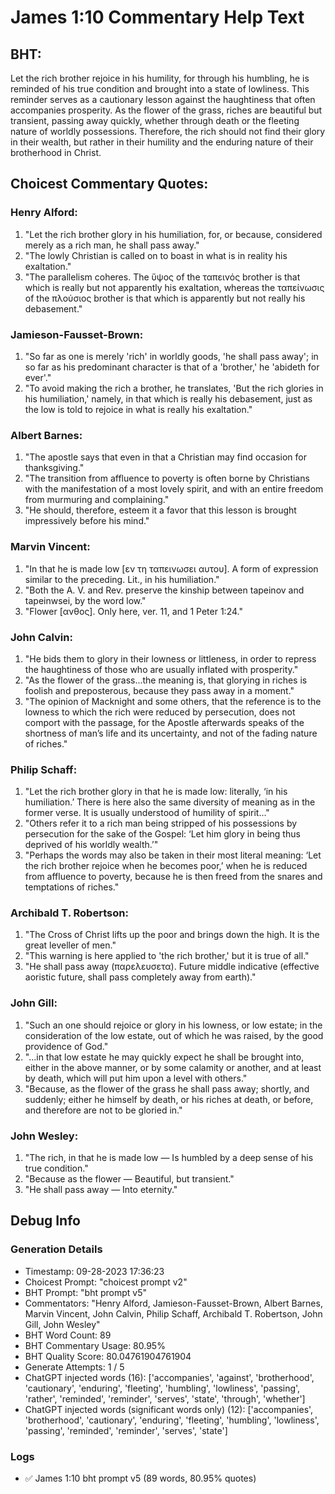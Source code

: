 # James 1:10 Commentary Help Text

## BHT:
Let the rich brother rejoice in his humility, for through his humbling, he is reminded of his true condition and brought into a state of lowliness. This reminder serves as a cautionary lesson against the haughtiness that often accompanies prosperity. As the flower of the grass, riches are beautiful but transient, passing away quickly, whether through death or the fleeting nature of worldly possessions. Therefore, the rich should not find their glory in their wealth, but rather in their humility and the enduring nature of their brotherhood in Christ.

## Choicest Commentary Quotes:
### Henry Alford:
1. "Let the rich brother glory in his humiliation, for, or because, considered merely as a rich man, he shall pass away." 
2. "The lowly Christian is called on to boast in what is in reality his exaltation."
3. "The parallelism coheres. The ὕψος of the ταπεινός brother is that which is really but not apparently his exaltation, whereas the ταπείνωσις of the πλούσιος brother is that which is apparently but not really his debasement."

### Jamieson-Fausset-Brown:
1. "So far as one is merely 'rich' in worldly goods, 'he shall pass away'; in so far as his predominant character is that of a 'brother,' he 'abideth for ever'." 
2. "To avoid making the rich a brother, he translates, 'But the rich glories in his humiliation,' namely, in that which is really his debasement, just as the low is told to rejoice in what is really his exaltation."

### Albert Barnes:
1. "The apostle says that even in that a Christian may find occasion for thanksgiving."
2. "The transition from affluence to poverty is often borne by Christians with the manifestation of a most lovely spirit, and with an entire freedom from murmuring and complaining."
3. "He should, therefore, esteem it a favor that this lesson is brought impressively before his mind."

### Marvin Vincent:
1. "In that he is made low [εν τη ταπεινωσει αυτου]. A form of expression similar to the preceding. Lit., in his humiliation."
2. "Both the A. V. and Rev. preserve the kinship between tapeinov and tapeinwsei, by the word low."
3. "Flower [ανθος]. Only here, ver. 11, and 1 Peter 1:24."

### John Calvin:
1. "He bids them to glory in their lowness or littleness, in order to repress the haughtiness of those who are usually inflated with prosperity."
2. "As the flower of the grass...the meaning is, that glorying in riches is foolish and preposterous, because they pass away in a moment."
3. "The opinion of Macknight and some others, that the reference is to the lowness to which the rich were reduced by persecution, does not comport with the passage, for the Apostle afterwards speaks of the shortness of man’s life and its uncertainty, and not of the fading nature of riches."

### Philip Schaff:
1. "Let the rich brother glory in that he is made low: literally, ‘in his humiliation.’ There is here also the same diversity of meaning as in the former verse. It is usually understood of humility of spirit..."
2. "Others refer it to a rich man being stripped of his possessions by persecution for the sake of the Gospel: ‘Let him glory in being thus deprived of his worldly wealth.’"
3. "Perhaps the words may also be taken in their most literal meaning: ‘Let the rich brother rejoice when he becomes poor,’ when he is reduced from affluence to poverty, because he is then freed from the snares and temptations of riches."

### Archibald T. Robertson:
1. "The Cross of Christ lifts up the poor and brings down the high. It is the great leveller of men." 
2. "This warning is here applied to 'the rich brother,' but it is true of all." 
3. "He shall pass away (παρελευσετα). Future middle indicative (effective aoristic future, shall pass completely away from earth)."

### John Gill:
1. "Such an one should rejoice or glory in his lowness, or low estate; in the consideration of the low estate, out of which he was raised, by the good providence of God."
2. "...in that low estate he may quickly expect he shall be brought into, either in the above manner, or by some calamity or another, and at least by death, which will put him upon a level with others."
3. "Because, as the flower of the grass he shall pass away; shortly, and suddenly; either he himself by death, or his riches at death, or before, and therefore are not to be gloried in."

### John Wesley:
1. "The rich, in that he is made low — Is humbled by a deep sense of his true condition."
2. "Because as the flower — Beautiful, but transient."
3. "He shall pass away — Into eternity."


## Debug Info
### Generation Details
- Timestamp: 09-28-2023 17:36:23
- Choicest Prompt: "choicest prompt v2"
- BHT Prompt: "bht prompt v5"
- Commentators: "Henry Alford, Jamieson-Fausset-Brown, Albert Barnes, Marvin Vincent, John Calvin, Philip Schaff, Archibald T. Robertson, John Gill, John Wesley"
- BHT Word Count: 89
- BHT Commentary Usage: 80.95%
- BHT Quality Score: 80.04761904761904
- Generate Attempts: 1 / 5
- ChatGPT injected words (16):
	['accompanies', 'against', 'brotherhood', 'cautionary', 'enduring', 'fleeting', 'humbling', 'lowliness', 'passing', 'rather', 'reminded', 'reminder', 'serves', 'state', 'through', 'whether']
- ChatGPT injected words (significant words only) (12):
	['accompanies', 'brotherhood', 'cautionary', 'enduring', 'fleeting', 'humbling', 'lowliness', 'passing', 'reminded', 'reminder', 'serves', 'state']

### Logs
- ✅ James 1:10 bht prompt v5 (89 words, 80.95% quotes)